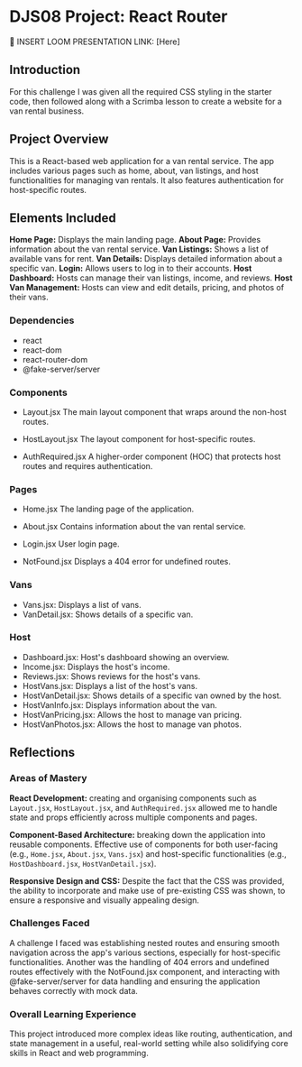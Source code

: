 # DJS08 Project: React Router

🎥 INSERT LOOM PRESENTATION LINK: [Here]

## Introduction

For this challenge I was given all the required CSS styling in the starter code, then followed along with a Scrimba lesson to create a website for a van rental business.

## Project Overview

This is a React-based web application for a van rental service. The app includes various pages such as home, about, van listings, and host functionalities for managing van rentals. It also features authentication for host-specific routes.

## Elements Included

**Home Page:** Displays the main landing page.
**About Page:** Provides information about the van rental service.
**Van Listings:** Shows a list of available vans for rent.
**Van Details:** Displays detailed information about a specific van.
**Login:** Allows users to log in to their accounts.
**Host Dashboard:** Hosts can manage their van listings, income, and reviews.
**Host Van Management:** Hosts can view and edit details, pricing, and photos of their vans.

### Dependencies

- react
- react-dom
- react-router-dom
- @fake-server/server

### Components

- Layout.jsx
  The main layout component that wraps around the non-host routes.

- HostLayout.jsx
  The layout component for host-specific routes.

- AuthRequired.jsx
  A higher-order component (HOC) that protects host routes and requires authentication.

### Pages

- Home.jsx
  The landing page of the application.

- About.jsx
  Contains information about the van rental service.

- Login.jsx
  User login page.

- NotFound.jsx
  Displays a 404 error for undefined routes.

### Vans

- Vans.jsx: Displays a list of vans.
- VanDetail.jsx: Shows details of a specific van.

### Host

- Dashboard.jsx: Host's dashboard showing an overview.
- Income.jsx: Displays the host's income.
- Reviews.jsx: Shows reviews for the host's vans.
- HostVans.jsx: Displays a list of the host's vans.
- HostVanDetail.jsx: Shows details of a specific van owned by the host.
- HostVanInfo.jsx: Displays information about the van.
- HostVanPricing.jsx: Allows the host to manage van pricing.
- HostVanPhotos.jsx: Allows the host to manage van photos.

## Reflections

### Areas of Mastery

**React Development:** creating and organising components such as `Layout.jsx`, `HostLayout.jsx`, and `AuthRequired.jsx` allowed me to handle state and props efficiently across multiple components and pages.

**Component-Based Architecture:** breaking down the application into reusable components. Effective use of components for both user-facing (e.g., `Home.jsx`, `About.jsx`, `Vans.jsx`) and host-specific functionalities (e.g., `HostDashboard.jsx`, `HostVanDetail.jsx`).

**Responsive Design and CSS:** Despite the fact that the CSS was provided, the ability to incorporate and make use of pre-existing CSS was shown, to ensure a responsive and visually appealing design.

### Challenges Faced

A challenge I faced was establishing nested routes and ensuring smooth navigation across the app's various sections, especially for host-specific functionalities. Another was the handling of 404 errors and undefined routes effectively with the NotFound.jsx component, and interacting with @fake-server/server for data handling and ensuring the application behaves correctly with mock data.

### Overall Learning Experience

This project introduced more complex ideas like routing, authentication, and state management in a useful, real-world setting while also solidifying core skills in React and web programming.
